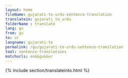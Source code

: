 ```yaml
---
layout: home
fileName: gujarati-to-urdu-sentence-translation
translatein: gujarati_to_urdu
folderName : translate
lang: gu
from: gu
to: ur
langname: gujarati-to
permalink: /gu/gujarati-to-urdu-sentence-translation
tool: sentence-translations
matchurls: en&&gu&&ur
---
```

{% include section/translateinto.html %}
